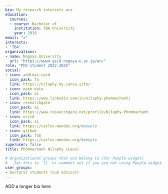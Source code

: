 ```yaml
---
bio: My research interests are 
education:
  courses:
  - course: Bachelor of 
    institution: TBA University
    year: 2019
email: "x"
interests:
- "TBA"
organizations:
- name: Nagoya University
  url: "https://www4.gsid.nagoya-u.ac.jp/en/"
role: "PhD student 2022-2025"
social:
- icon: address-card
  icon_pack: fa
  link: https://nilaphy.my.canva.site/
- icon: open-data
  icon_pack: ai
  link: https://www.linkedin.com/in/nilaphy-phommachanh/
- icon: researchgate
  icon_pack: ai
  link: https://www.researchgate.net/profile/Nilaphy-Phommachanh
- icon: orcid
  icon_pack: ai
  link: https://carlos-mendez.org/#people
- icon: github
  icon_pack: fab
  link: https://carlos-mendez.org/#people
superuser: false
title: Phommachanh Nilaphy (Laos)

# Organizational groups that you belong to (for People widget)
#   Set this to `[]` or comment out if you are not using People widget.
user_groups:
- Doctoral students (sub advisor)
---
```


ADD a longer bio here
